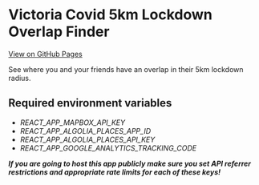# Victoria Covid 5km Lockdown Overlap Finder

[View on GitHub Pages](https://jmargenberg.github.io/covid-5km-overlap-finder/)

See where you and your friends have an overlap in their 5km lockdown radius.

## Required environment variables

- _REACT_APP_MAPBOX_API_KEY_
- _REACT_APP_ALGOLIA_PLACES_APP_ID_
- _REACT_APP_ALGOLIA_PLACES_API_KEY_
- _REACT_APP_GOOGLE_ANALYTICS_TRACKING_CODE_

**_If you are going to host this app publicly make sure you set API referrer restrictions and appropriate rate limits for each of these keys!_**
